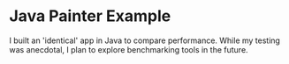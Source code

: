 # Java Painter Example

I built an 'identical' app in Java to compare performance. 
While my testing was anecdotal, I plan to explore benchmarking tools in the future.
